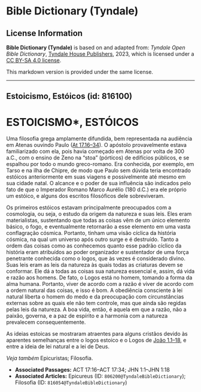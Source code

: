 # Bible Dictionary (Tyndale)

## License Information

**Bible Dictionary (Tyndale)** is based on and adapted from: _Tyndale Open Bible Dictionary_, [Tyndale House Publishers](https://tyndaleopenresources.com/), 2023, which is licensed under a [CC BY-SA 4.0 license](https://creativecommons.org/licenses/by-sa/4.0/legalcode.en).

This markdown version is provided under the same license.



--------------------------------

## Estoicismo, Estóicos (id: 816100)

ESTOICISMO\*, ESTÓICOS
======================

Uma filosofia grega amplamente difundida, bem representada na audiência em Atenas ouvindo Paulo ([At 17\.16–34](https://ref.ly/Acts17:16-Acts17:34)). O apóstolo provavelmente estava familiarizado com ela, pois havia começado em Atenas por volta de 300 a.C., com o ensino de Zeno na “stoa” (pórticos) de edifícios públicos, e se espalhou por todo o mundo greco\-romano. Era conhecida, por exemplo, em Tarso e na ilha de Chipre, de modo que Paulo sem dúvida teria encontrado estóicos anteriormente em suas viagens e possivelmente até mesmo em sua cidade natal. O alcance e o poder de sua influência são indicados pelo fato de que o Imperador Romano Marco Aurélio (180 d.C.) era ele próprio um estóico, e alguns dos escritos filosóficos dele sobreviveram.

Os primeiros estóicos estavam principalmente preocupados com a cosmologia, ou seja, o estudo da origem da natureza e suas leis. Eles eram materialistas, sustentando que todas as coisas vêm de um único elemento básico, o fogo, e eventualmente retornarão a esse elemento em uma vasta conflagração cósmica. Portanto, tinham uma visão cíclica da história cósmica, na qual um universo após outro surge e é destruído. Tanto a ordem das coisas como as conhecemos quanto esse padrão cíclico da história eram atribuídos ao poder organizador e sustentador de uma força penetrante conhecida como o logos, que às vezes é considerado divino. Suas leis eram as leis da natureza às quais todas as criaturas devem se conformar. Ele dá a todas as coisas sua natureza essencial e, assim, dá vida e razão aos homens. De fato, o Logos está no homem, tomando a forma da alma humana. Portanto, viver de acordo com a razão é viver de acordo com a ordem natural das coisas, e isso é bom. A obediência consciente à lei natural liberta o homem do medo e da preocupação com circunstâncias externas sobre as quais ele não tem controle, mas que ainda são regidas pelas leis da natureza. A boa vida, então, é aquela em que a razão, não a paixão, governa, e a paz de espírito e a harmonia com a natureza prevalecem consequentemente.

As ideias estoicas se mostraram atraentes para alguns cristãos devido às aparentes semelhanças entre o logos estoico e o Logos de [João 1\.1–18](https://ref.ly/John1:1-John1:18), e entre a ideia de lei natural e a lei de Deus.

*Veja também* Epicuristas; Filosofia.

* **Associated Passages:** ACT 17:16–ACT 17:34; JHN 1:1–JHN 1:18
* **Associated Articles:** Epicureus (ID: `806200@TyndaleBibleDictionary`); Filosofia (ID: `816054@TyndaleBibleDictionary`)

